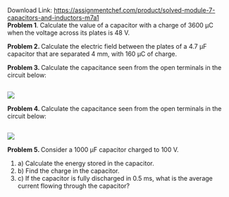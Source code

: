 Download Link: https://assignmentchef.com/product/solved-module-7-capacitors-and-inductors-m7a1
<br>
<strong>Problem 1</strong>. Calculate the value of a capacitor with a charge of 3600 µC when the voltage across its plates is 48 V.

<strong>Problem 2. </strong>Calculate the electric field between the plates of a 4.7 µF capacitor that are separated 4 mm, with 160 µC of charge.

<strong>Problem 3. </strong>Calculate the capacitance seen from the open terminals in the circuit below:

<strong><img decoding="async" data-recalc-dims="1" data-src="https://i0.wp.com/www.ankitcodinghub.com/wp-content/uploads/2017/06/529.png?w=980&amp;ssl=1" class="aligncenter lazyload" src="data:image/gif;base64,R0lGODlhAQABAAAAACH5BAEKAAEALAAAAAABAAEAAAICTAEAOw==">

  <noscript>

   <img decoding="async" class="aligncenter" src="https://i0.wp.com/www.ankitcodinghub.com/wp-content/uploads/2017/06/529.png?w=980&amp;ssl=1" data-recalc-dims="1">

  </noscript> </strong>

<strong>Problem 4. </strong>Calculate the capacitance seen from the open terminals in the circuit below:

<strong> <img decoding="async" data-recalc-dims="1" data-src="https://i0.wp.com/www.ankitcodinghub.com/wp-content/uploads/2017/06/180.png?w=980&amp;ssl=1" class="aligncenter lazyload" src="data:image/gif;base64,R0lGODlhAQABAAAAACH5BAEKAAEALAAAAAABAAEAAAICTAEAOw==">

  <noscript>

   <img decoding="async" class="aligncenter" src="https://i0.wp.com/www.ankitcodinghub.com/wp-content/uploads/2017/06/180.png?w=980&amp;ssl=1" data-recalc-dims="1">

  </noscript></strong>

<strong>Problem 5. </strong>Consider a 1000 µF capacitor charged to 100 V.

<ol>

 <li>a) Calculate the energy stored in the capacitor.</li>

 <li>b) Find the charge in the capacitor.</li>

 <li>c) If the capacitor is fully discharged in 0.5 ms, what is the average current flowing through the capacitor?</li>

</ol>


